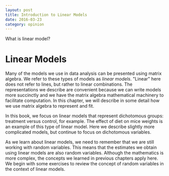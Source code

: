 ```yaml
---
layout: post
title: Introduction to Linear Models
date: 2016-03-23
category: opinion
---
```


What is linear model?
<!--more-->


# Linear Models

Many of the models we use in data analysis can be presented using matrix algebra. We refer to these types of models as _linear models_. "Linear" here does not refer to lines, but rather to linear combinations. The representations we describe are convenient because we can write models more succinctly and we have the matrix algebra mathematical machinery to facilitate computation. In this chapter, we will describe in some detail how we use matrix algebra to represent and fit.

In this book, we focus on linear models that represent dichotomous groups: treatment versus control, for example. The effect of diet on mice weights is an example of this type of linear model. Here we describe slightly more complicated models, but continue to focus on dichotomous variables. 

As we learn about linear models, we need to remember that we are still working with random variables. This means that the estimates we obtain using linear models are also random variables. Although the mathematics is more complex, the concepts we learned in previous chapters apply here. We begin with some exercises to review the concept of random variables in the context of linear models.

